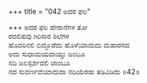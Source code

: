 +++
title = "042 ಅದರ ಫಲ"

+++
ಅದರ ಫಲ ಹೇರಾನೆಗಳ ತೋ  
ರದಲಿಹವು ಗಿರಿಸಾರ ಶಿಲೆಗಳ   
ಹೊದರಿನಲಿ ಬಿದ್ದೊಡೆದು ಹೊಳೆಯಾದುದು ಮಹಾರಸದ  
ಅದು ಸುಧಾಮಯವಾಯ್ತು ಜಂಬೂ  
ನದಿ ಜಲಸ್ಪರ್ಶದಲಿ ಜಾಂಬೂ  
ನದ ಸುವರ್ಣವೆಯಾದುದಾ ನದಿಯೆರಡು ತಡಿವಿಡಿದು     ॥42॥